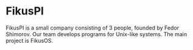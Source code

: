 # FikusPI
FikusPI is a small company consisting of 3 people, founded by Fedor Shimorov. Our team develops programs for Unix-like systems. The main project is FikusOS.
